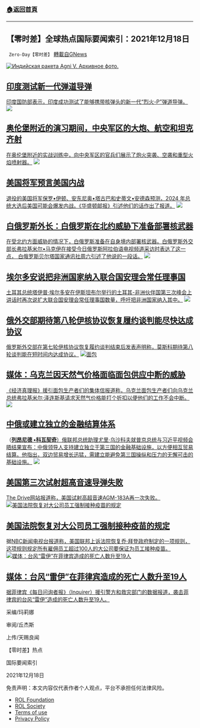 ###  [:house:返回首頁](https://github.com/ourhimalayas/txt)
---


## 【零时差】全球热点国际要闻索引：2021年12月18日
` Zero-Day【零时差】` [轉載自GNews](https://gnews.org/zh-hans/1768006/)

[![Индийская ракета Agni V. Архивное фото.](https://cdn.sputniknews.cn/img/102707/32/1027073270_152:0:1303:811_638x450_80_0_0_fbb1a8aeb5ef8a9b26326475e60462bb.jpg "Индийская ракета Agni V. Архивное фото.")](https://sputniknews.cn/military/202112181034996515/)
## [印度测试新一代弹道导弹](https://sputniknews.cn/military/202112181034996515/)

[印度国防部表示，印度成功测试了能够携带核弹头的新一代“烈火-P”弹道导弹。](https://sputniknews.cn/military/202112181034996515/)
![](https://assets.gnews.org/wp-content/uploads/2021/12/9C0CCE4C-3B94-4CDC-9383-47B7B6E414FB.png)
## [奥伦堡附近的演习期间，中央军区的大炮、航空和坦克齐射](https://sputniknews.cn/video/202112181034996507/)

[在奥伦堡附近的实战训练中，向中央军区的官兵们展示了炮火突袭、空袭和重型火焰喷射器。](https://sputniknews.cn/video/202112181034996507/)
![](https://assets.gnews.org/wp-content/uploads/2021/12/E55C6901-ECD9-4913-BCBC-103C352EBE66.png)
## [美国将军预言美国内战](https://sputniknews.cn/society/202112181034996466/)

[退役的美国将军保罗•伊顿、安东尼奥•塔古巴和史蒂文•安德森预测，2024 年总统大选后美国可能会爆发内战。《华盛顿邮报》引述他们的话作出了报道。](https://sputniknews.cn/society/202112181034996466/)
[![](https://cdn.sputniknews.cn/img/07e4/0b/0b/1032508901_174:0:3000:1993_638x450_80_0_0_bb5466c11e4ecb2775d6a360b03c0137.jpg)](https://sputniknews.cn/military/202112181034996460/)
## [白俄罗斯外长：白俄罗斯在北约威胁下准备部署核武器](https://sputniknews.cn/military/202112181034996460/)

[在受北约方面威胁的情况下，白俄罗斯准备在自身境内部署核武器。白俄罗斯外交部长弗拉基米尔•马克伊在接受今日俄罗斯阿拉伯语电视频道采访时表达了这一点， 白俄罗斯贝尔塔国家通讯社周六引述了他说的一段话。](https://sputniknews.cn/military/202112181034996460/)
![](https://assets.gnews.org/wp-content/uploads/2021/12/D0F00702-34F1-4FEA-A9C4-5483D591C071.jpeg)
## [埃尔多安说把非洲国家纳入联合国安理会常任理事国](https://sputniknews.cn/politics/202112181034996442/)

[土耳其总统塔伊普·埃尔多安在伊斯坦布尔举行的土耳其-非洲伙伴国第三次峰会上讲话时再次说扩大联合国安理会常任理事国数量，呼吁把非洲国家纳入其中。](https://sputniknews.cn/politics/202112181034996442/)
![](https://assets.gnews.org/wp-content/uploads/2021/12/2799C0E4-06FD-4FF5-AC5B-DDF9A0637A58.jpeg)
## [俄外交部期待第八轮伊核协议恢复履约谈判能尽快达成协议](https://sputniknews.cn/politics/202112181034996333/)

[俄罗斯外交部在第七轮伊核协议恢复履约谈判结束后发表声明称，莫斯科期待第八轮谈判能在短时间内达成协议。](https://sputniknews.cn/politics/202112181034996333/)
[![面包](https://cdn.sputniknews.cn/img/103160/12/1031601265_0:0:1890:1333_638x450_80_0_0_54060a7ef97783c9dc7068cb30ced92e.jpg "面包")](https://sputniknews.cn/economics/202112181034996169/)
## [媒体：乌克兰因天然气价格面临面包供应中断的威胁](https://sputniknews.cn/economics/202112181034996169/)

[《经济真理报》援引面包生产者们的集体信报道称，乌克兰面包生产者们向乌克兰总统弗拉基米尔·泽连斯基请求天然气价格能打个折扣以便他们的工作不会中断。](https://sputniknews.cn/economics/202112181034996169/)
[![](https://cdn.sputniknews.cn/img/07e5/0c/0f/1034976789_0:0:2904:2048_638x450_80_0_0_78eb6a5c4202933be419d00c2eeaeb5a.jpg)](https://sputniknews.cn/russia_china_relations/202112181034995872/)
## [中俄或建立独立的金融结算体系](https://sputniknews.cn/russia_china_relations/202112181034995872/)

（**[列昂尼德 •科瓦契奇](https://sputniknews.cn/authors/leonid_kovachich/)**[）俄联邦总统助理尤里·乌沙科夫就普京总统与习近平视频会晤结果宣布：中俄领导人支持建立独立于第三国的金融基础设施，以方便相互贸易结算。他指出，双边贸易增长迅猛，需建立能避免第三国操纵和压力的无懈可击的基础设施。](https://sputniknews.cn/russia_china_relations/202112181034995872/)
![](https://assets.gnews.org/wp-content/uploads/2021/12/8F2E4F33-24EC-40F9-978E-6EFC7883AEBE.png)
## [美国第三次试射超高音速导弹失败](https://sputniknews.cn/military/202112181034995656/)

[The Drive网站报道称，美国试射高超音速AGM-183A再一次失败。](https://sputniknews.cn/military/202112181034995656/)
[![美国法院恢复对大公司员工强制接种疫苗的规定](https://sputniknews.cn/img/07e4/0c/1e/1032810772_168:0:3072:2048_638x450_80_0_0_b666fd980818e1d36669a2fa3a402531.jpg "美国法院恢复对大公司员工强制接种疫苗的规定")](https://sputniknews.cn/covid-2019/202112181034995533/)
## [美国法院恢复对大公司员工强制接种疫苗的规定](https://sputniknews.cn/covid-2019/202112181034995533/)

据[NBC新闻电视台报道称，美国联邦上诉法院恢复乔·拜登政府制定的一项规则，这项规则规定所有雇佣员工超过100人的大公司要保证为员工接种疫苗。](https://sputniknews.cn/covid-2019/202112181034995533/)
[![媒体：台风“雷伊”在菲律宾造成的死亡人数升至19人](https://sputniknews.cn/img/07e4/0b/0f/1032530756_152:0:3054:2047_638x450_80_0_0_18b1fd1a17d68b616d1ca382d9202b1d.jpg "媒体：台风“雷伊”在菲律宾造成的死亡人数升至19人")](https://sputniknews.cn/society/202112181034995442/)
## [媒体：台风“雷伊”在菲律宾造成的死亡人数升至19人](https://sputniknews.cn/society/202112181034995442/)

[据菲律宾《每日问询者报》（Inquirer）援引警方和救灾部门的数据报道，袭击菲律宾的台风“雷伊”造成的死亡人数升至19人。](https://sputniknews.cn/society/202112181034995442/)

采编/玛莉娜

审阅/丘杰斯

上传/天赐良闻


【零时差】热点

国际要闻索引

2021年12月18日


 

免责声明：本文内容仅代表作者个人观点，平台不承担任何法律风险。

- [ROL Foundation](https://rolfoundation.org/)
- [ROL Society](https://rolsociety.org/)
- [Terms of use](https://gnews.org/terms-of-use-3/)
- [Privacy Policy](https://gnews.org/privacy-policy/)
